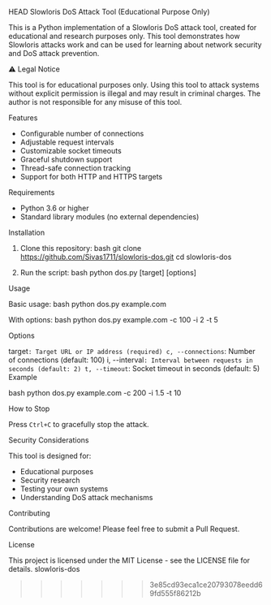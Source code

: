 HEAD
Slowloris DoS Attack Tool (Educational Purpose Only)

This is a Python implementation of a Slowloris DoS attack tool, created for educational and research purposes only. This tool demonstrates how Slowloris attacks work and can be used for learning about network security and DoS attack prevention.

 ⚠️ Legal Notice

This tool is for educational purposes only. Using this tool to attack systems without explicit permission is illegal and may result in criminal charges. The author is not responsible for any misuse of this tool.

Features

- Configurable number of connections
- Adjustable request intervals
- Customizable socket timeouts
- Graceful shutdown support
- Thread-safe connection tracking
- Support for both HTTP and HTTPS targets

Requirements

- Python 3.6 or higher
- Standard library modules (no external dependencies)

Installation

1. Clone this repository:
bash
git clone https://github.com/Sivas1711/slowloris-dos.git
cd slowloris-dos


2. Run the script:
bash
python dos.py [target] [options]


 Usage

Basic usage:
bash
python dos.py example.com


With options:
bash
python dos.py example.com -c 100 -i 2 -t 5


Options

target`: Target URL or IP address (required)
c, --connections`: Number of connections (default: 100)
i, --interval`: Interval between requests in seconds (default: 2)
t, --timeout`: Socket timeout in seconds (default: 5)
Example

bash
python dos.py example.com -c 200 -i 1.5 -t 10

How to Stop

Press `Ctrl+C` to gracefully stop the attack.

Security Considerations

This tool is designed for:
- Educational purposes
- Security research
- Testing your own systems
- Understanding DoS attack mechanisms

Contributing

Contributions are welcome! Please feel free to submit a Pull Request.

License

This project is licensed under the MIT License - see the LICENSE file for details. 
slowloris-dos
>>>>>>> 3e85cd93eca1ce20793078eedd69fd555f86212b
